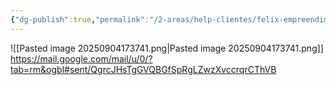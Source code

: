 ```yaml
---
{"dg-publish":true,"permalink":"/2-areas/help-clientes/felix-empreendimentos/","dgPassFrontmatter":true,"created":"2025-09-04T17:37:25.124-03:00","updated":"2025-09-04T17:37:52.487-03:00"}
---
```


![[Pasted image 20250904173741.png\|Pasted image 20250904173741.png]]
https://mail.google.com/mail/u/0/?tab=rm&ogbl#sent/QgrcJHsTgGVQBGfSpRgLZwzXvccrqrCThVB